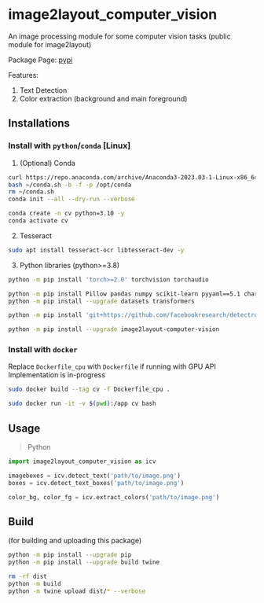 # image2layout_computer_vision

An image processing module for some computer vision tasks (public module for image2layout)

Package Page: [pypi](https://pypi.org/project/image2layout-computer-vision/)

Features:

1. Text Detection
2. Color extraction (background and main foreground)

## Installations

### Install with `python`/`conda` [Linux]

1. (Optional) Conda

```bash
curl https://repo.anaconda.com/archive/Anaconda3-2023.03-1-Linux-x86_64.sh -o ~/conda.sh
bash ~/conda.sh -b -f -p /opt/conda
rm ~/conda.sh
conda init --all --dry-run --verbose

conda create -n cv python=3.10 -y
conda activate cv
```

2. Tesseract

```bash
sudo apt install tesseract-ocr libtesseract-dev -y
```


3. Python libraries (python>=3.8)

```bash
python -m pip install 'torch>=2.0' torchvision torchaudio

python -m pip install Pillow pandas numpy scikit-learn pyyaml==5.1 chardet pytesseract
python -m pip install --upgrade datasets transformers

python -m pip install 'git+https://github.com/facebookresearch/detectron2.git'

python -m pip install --upgrade image2layout-computer-vision
```

### Install with `docker`

Replace `Dockerfile_cpu` with `Dockerfile` if running with GPU
API Implementation is in-progress
```bash
sudo docker build --tag cv -f Dockerfile_cpu .

sudo docker run -it -v $(pwd):/app cv bash
```

## Usage

> Python
```python
import image2layout_computer_vision as icv

imageboxes = icv.detect_text('path/to/image.png')
boxes = icv.detect_text_boxes('path/to/image.png')

color_bg, color_fg = icv.extract_colors('path/to/image.png')
```



## Build
(for building and uploading this package)
```bash
python -m pip install --upgrade pip
python -m pip install --upgrade build twine

rm -rf dist
python -m build
python -m twine upload dist/* --verbose
```
